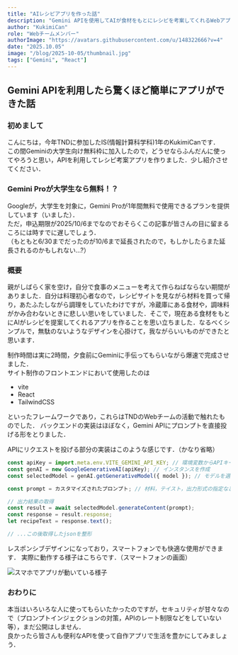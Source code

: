 ```yaml
---
title: "AIレシピアプリを作った話"
description: "Gemini APIを使用してAIが食材をもとにレシピを考案してくれるWebアプリを作成"
author: "KukimiCan"
role: "Webチームメンバー"
authorImage: "https://avatars.githubusercontent.com/u/148322666?v=4"
date: "2025.10.05"
image: "/blog/2025-10-05/thumbnail.jpg"
tags: ["Gemini", "React"]
---
```


## Gemini APIを利用したら驚くほど簡単にアプリができた話

### 初めまして

こんにちは，今年TNDに参加したIS(情報計算科学科)1年のKukimiCanです．\
この間Geminiの大学生向け無料枠に加入したので，どうせならふんだんに使ってやろうと思い，APIを利用してレシピ考案アプリを作りました．少し紹介させてください．

### Gemini Proが大学生なら無料！？

Googleが，大学生を対象に，Gemini Proが1年間無料で使用できるプランを提供しています（いました）．\
ただ，申込期限が2025/10/6までなのでおそらくこの記事が皆さんの目に留まるころには時すでに遅しでしょう．\
（もともと6/30までだったのが10/6まで延長されたので，もしかしたらまた延長されるのかもしれない...?）

### 概要

親がしばらく家を空け，自分で食事のメニューを考えて作らねばならない期間がありました．自分は料理初心者なので，レシピサイトを見ながら材料を買って帰り，あたふたしながら調理をしていたわけですが，冷蔵庫にある食材や，調味料がかみ合わないときに悲しい思いをしていました．そこで，現在ある食材をもとにAIがレシピを提案してくれるアプリを作ることを思い立ちました．なるべくシンプルで，無駄のないようなデザインを心掛けて，我ながらいいものができたと思います．

制作時間は実に2時間，夕食前にGeminiに手伝ってもらいながら爆速で完成させました．\
サイト制作のフロントエンドにおいて使用したのは

- vite
- React
- TailwindCSS

といったフレームワークであり，これらはTNDのWebチームの活動で触れたものでした．
バックエンドの実装はほぼなく，Gemini APIにプロンプトを直接投げる形をとりました．

APIにリクエストを投げる部分の実装はこのような感じです．（かなり省略）

```js
const apiKey = import.meta.env.VITE_GEMINI_API_KEY; // 環境変数からAPIキーを取得
const genAI = new GoogleGenerativeAI(apiKey); // インスタンスを作成
const selectedModel = genAI.getGenerativeModel({ model }); // モデルを選択

const prompt = カスタマイズされたプロンプト; // 材料，テイスト，出力形式の指定など

// 出力結果の取得
const result = await selectedModel.generateContent(prompt);
const response = result.response;
let recipeText = response.text();

// ...この後取得したjsonを整形
```

レスポンシブデザインになっており，スマートフォンでも快適な使用ができます．
実際に動作する様子はこちらです．（スマートフォンの画面）

![スマホでアプリが動いている様子](/blog/2025-10-05/sample.gif)


### おわりに

本当はいろいろな人に使ってもらいたかったのですが，セキュリティが甘々なので（プロンプトインジェクションの対策，APIのレート制限などをしていない等），まだ公開はしません．\
良かったら皆さんも便利なAPIを使って自作アプリで生活を豊かにしてみましょう．